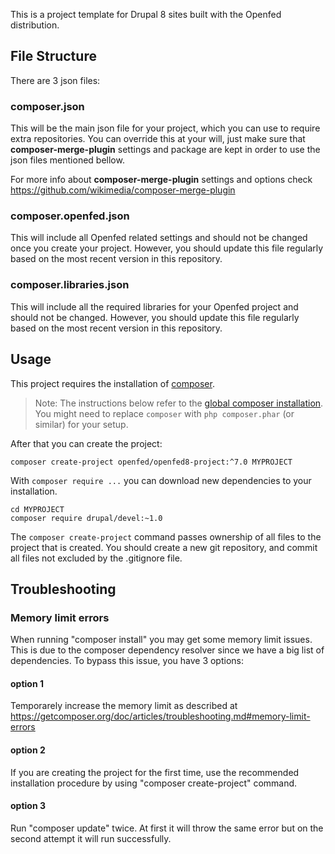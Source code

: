 This is a project template for Drupal 8 sites built with the Openfed distribution.

## File Structure

There are 3 json files:

### composer.json

This will be the main json file for your project, which you can use to require extra repositories.
You can override this at your will, just make sure that **composer-merge-plugin** settings and package are kept in order to use the json files mentioned bellow.

For more info about **composer-merge-plugin** settings and options check https://github.com/wikimedia/composer-merge-plugin

### composer.openfed.json

This will include all Openfed related settings and should not be changed once you create your project. However, you should update this file regularly based on the most recent version in this repository.

### composer.libraries.json

This will include all the required libraries for your Openfed project and should not be changed. However, you should update this file regularly based on the most recent version in this repository.

## Usage

This project requires the installation of [composer](https://getcomposer.org/doc/00-intro.md#installation-linux-unix-osx).

> Note: The instructions below refer to the [global composer installation](https://getcomposer.org/doc/00-intro.md#globally).
You might need to replace `composer` with `php composer.phar` (or similar)
for your setup.

After that you can create the project:

```
composer create-project openfed/openfed8-project:^7.0 MYPROJECT
```

With `composer require ...` you can download new dependencies to your
installation.

```
cd MYPROJECT
composer require drupal/devel:~1.0
```

The `composer create-project` command passes ownership of all files to the
project that is created. You should create a new git repository, and commit
all files not excluded by the .gitignore file.

## Troubleshooting

### Memory limit errors

When running "composer install" you may get some memory limit issues. This is due to the composer dependency resolver since we have a big list of dependencies. 
To bypass this issue, you have 3 options:

#### option 1

Temporarely increase the memory limit as described at https://getcomposer.org/doc/articles/troubleshooting.md#memory-limit-errors

#### option 2

If you are creating the project for the first time, use the recommended installation procedure by using "composer create-project" command.

#### option 3

Run "composer update" twice. At first it will throw the same error but on the second attempt it will run successfully.


